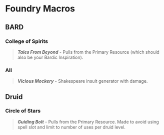 # Foundry Macros

## BARD

### College of Spirits

> ***Tales From Beyond*** - Pulls from the Primary Resource (which should also be your Bardic Inspiration).
### All 
> ***Vicious Mockery*** - Shakespeare insult generator with damage.

## Druid

### Circle of Stars
> ***Guiding Bolt*** - Pulls from the Primary Resource. Made to avoid using spell slot and limit to number of uses per druid level.